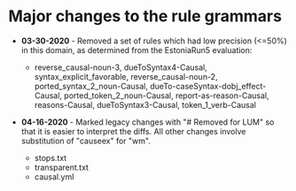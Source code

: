 # Major changes to the rule grammars

+ **03-30-2020** - Removed a set of rules which had low precision (<=50%) in this 
domain, as determined from the EstoniaRun5 evaluation:
    + reverse_causal-noun-3, dueToSyntax4-Causal, 
    syntax_explicit_favorable, reverse_causal-noun-2, 
    ported_syntax_2_noun-Causal, dueTo-caseSyntax-dobj_effect-Causal,
    ported_token_2_noun-Causal, report-as-reason-Causal, 
    reasons-Causal, dueToSyntax3-Causal, token_1_verb-Causal

+ **04-16-2020** - Marked legacy changes with "# Removed for LUM" so that it is
easier to interpret the diffs.  All other changes involve substitution of "causeex"
for "wm".
    + stops.txt
    + transparent.txt
    + causal.yml
